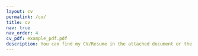 ```yaml
---
layout: cv
permalink: /cv/
title: cv
nav: true
nav_order: 4
cv_pdf: example_pdf.pdf
description: You can find my CV/Resume in the attached document or the following.
---
```

